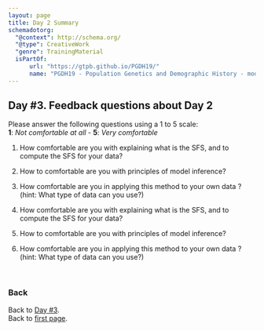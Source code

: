 ```yaml
---
layout: page
title: Day 2 Summary
schemadotorg:
  "@context": http://schema.org/
  "@type": CreativeWork
  "genre": TrainingMaterial
  isPartOf:
      url: "https://gtpb.github.io/PGDH19/"
      name: "PGDH19 - Population Genetics and Demographic History - model-base aproaches"
---
```


## Day #3. Feedback questions about Day 2

Please answer the following questions using a 1 to 5 scale:  
**1**: *Not comfortable at all* - **5**: *Very comfortable*

1. How comfortable are you with explaining what is the SFS, and to compute the SFS for your data?

2. How to comfortable are you with principles of model inference?

3. How comfortable are you in applying this method to your own data ?  
(hint: What type of data can you use?)

4. How comfortable are you with explaining what is the SFS, and to compute the SFS for your data?

5. How to comfortable are you with principles of model inference?

6. How comfortable are you in applying this method to your own data ?  
(hint: What type of data can you use?)

<br/>

### Back

Back to [Day #3](./Day3_DemogInf2.md).  
Back to [first page](../index.md).
